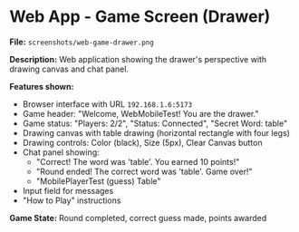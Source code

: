 # Web App - Game Screen (Drawer)

**File:** `screenshots/web-game-drawer.png`

**Description:** Web application showing the drawer's perspective with drawing canvas and chat panel.

**Features shown:**
- Browser interface with URL `192.168.1.6:5173`
- Game header: "Welcome, WebMobileTest! You are the drawer."
- Game status: "Players: 2/2", "Status: Connected", "Secret Word: table"
- Drawing canvas with table drawing (horizontal rectangle with four legs)
- Drawing controls: Color (black), Size (5px), Clear Canvas button
- Chat panel showing:
  - "Correct! The word was 'table'. You earned 10 points!"
  - "Round ended! The correct word was 'table'. Game over!"
  - "MobilePlayerTest (guess) Table"
- Input field for messages
- "How to Play" instructions

**Game State:** Round completed, correct guess made, points awarded
